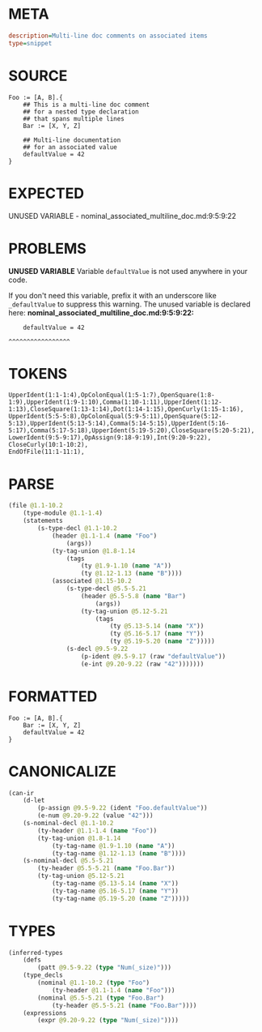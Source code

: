 # META
~~~ini
description=Multi-line doc comments on associated items
type=snippet
~~~
# SOURCE
~~~roc
Foo := [A, B].{
    ## This is a multi-line doc comment
    ## for a nested type declaration
    ## that spans multiple lines
    Bar := [X, Y, Z]

    ## Multi-line documentation
    ## for an associated value
    defaultValue = 42
}
~~~
# EXPECTED
UNUSED VARIABLE - nominal_associated_multiline_doc.md:9:5:9:22
# PROBLEMS
**UNUSED VARIABLE**
Variable `defaultValue` is not used anywhere in your code.

If you don't need this variable, prefix it with an underscore like `_defaultValue` to suppress this warning.
The unused variable is declared here:
**nominal_associated_multiline_doc.md:9:5:9:22:**
```roc
    defaultValue = 42
```
    ^^^^^^^^^^^^^^^^^


# TOKENS
~~~zig
UpperIdent(1:1-1:4),OpColonEqual(1:5-1:7),OpenSquare(1:8-1:9),UpperIdent(1:9-1:10),Comma(1:10-1:11),UpperIdent(1:12-1:13),CloseSquare(1:13-1:14),Dot(1:14-1:15),OpenCurly(1:15-1:16),
UpperIdent(5:5-5:8),OpColonEqual(5:9-5:11),OpenSquare(5:12-5:13),UpperIdent(5:13-5:14),Comma(5:14-5:15),UpperIdent(5:16-5:17),Comma(5:17-5:18),UpperIdent(5:19-5:20),CloseSquare(5:20-5:21),
LowerIdent(9:5-9:17),OpAssign(9:18-9:19),Int(9:20-9:22),
CloseCurly(10:1-10:2),
EndOfFile(11:1-11:1),
~~~
# PARSE
~~~clojure
(file @1.1-10.2
	(type-module @1.1-1.4)
	(statements
		(s-type-decl @1.1-10.2
			(header @1.1-1.4 (name "Foo")
				(args))
			(ty-tag-union @1.8-1.14
				(tags
					(ty @1.9-1.10 (name "A"))
					(ty @1.12-1.13 (name "B"))))
			(associated @1.15-10.2
				(s-type-decl @5.5-5.21
					(header @5.5-5.8 (name "Bar")
						(args))
					(ty-tag-union @5.12-5.21
						(tags
							(ty @5.13-5.14 (name "X"))
							(ty @5.16-5.17 (name "Y"))
							(ty @5.19-5.20 (name "Z")))))
				(s-decl @9.5-9.22
					(p-ident @9.5-9.17 (raw "defaultValue"))
					(e-int @9.20-9.22 (raw "42")))))))
~~~
# FORMATTED
~~~roc
Foo := [A, B].{
	Bar := [X, Y, Z]
	defaultValue = 42
}
~~~
# CANONICALIZE
~~~clojure
(can-ir
	(d-let
		(p-assign @9.5-9.22 (ident "Foo.defaultValue"))
		(e-num @9.20-9.22 (value "42")))
	(s-nominal-decl @1.1-10.2
		(ty-header @1.1-1.4 (name "Foo"))
		(ty-tag-union @1.8-1.14
			(ty-tag-name @1.9-1.10 (name "A"))
			(ty-tag-name @1.12-1.13 (name "B"))))
	(s-nominal-decl @5.5-5.21
		(ty-header @5.5-5.21 (name "Foo.Bar"))
		(ty-tag-union @5.12-5.21
			(ty-tag-name @5.13-5.14 (name "X"))
			(ty-tag-name @5.16-5.17 (name "Y"))
			(ty-tag-name @5.19-5.20 (name "Z")))))
~~~
# TYPES
~~~clojure
(inferred-types
	(defs
		(patt @9.5-9.22 (type "Num(_size)")))
	(type_decls
		(nominal @1.1-10.2 (type "Foo")
			(ty-header @1.1-1.4 (name "Foo")))
		(nominal @5.5-5.21 (type "Foo.Bar")
			(ty-header @5.5-5.21 (name "Foo.Bar"))))
	(expressions
		(expr @9.20-9.22 (type "Num(_size)"))))
~~~
